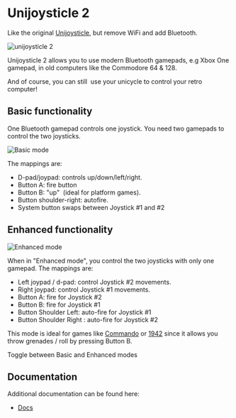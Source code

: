 # Unijoysticle 2

Like the original [Unijoysticle][1], but remove WiFi and add Bluetooth.

![unijoysticle 2](https://lh3.googleusercontent.com/jITwEhJs884ROmU75qeqjg6dt3YfNKg8MOkNWTjshucX_tKyrhLoEBcKN9q-AzWyeTsJPhtrIHByVFLpiv4g-sJc9UzKJvyH-7pzBMOWZLQT-JvIn_Losl8xOG6tqxKeFynksWlmFCQ=-no)

Unijoysticle 2 allows you to use modern Bluetooth gamepads, e.g Xbox One gamepad,
in old computers like the Commodore 64 & 128.

And of course, you can still  use your unicycle to control your retro computer!

## Basic functionality

One Bluetooth gamepad controls one joystick.
You need two gamepads to control the two joysticks.

![Basic mode](https://lh3.googleusercontent.com/hkoAJbbtSpY53cpU-FO76QjTOPwuwWgDiKhQuNdbWnSwiozcqUloeOHuPclvunSC3vjH55n8Og-_cZO2ZTq6BhEbKOc0gb3qmASyLMC7BfAbTBNXjrV2LxzJu8-q0cDMexzOYlD4QE8=-no)

The mappings are:
-  D-pad/joypad: controls up/down/left/right.
-  Button A: fire button
-  Button B: "up"  (ideal for platform games).
-  Button shoulder-right: autofire.
-  System button swaps between Joystick #1 and #2

## Enhanced functionality

![Enhanced mode](https://lh3.googleusercontent.com/89CUlpgxrnDJ8b5hXdvHCi-X7d-2a6r6qP5vJbnFJWAHObfCsYy7Flq7pYpwrv-qXy-dT_-Jk02tgWQpgwnedKrC5STNhpl_Xd2OtJ8lgP3PnEvKDIiumTB_PZHdg5qCxsEZLc5-dWU=-no)

When in "Enhanced mode", you control the two joysticks with only one gamepad.
The mappings are:
-  Left joypad / d-pad: control Joystick #2 movements.
-  Right joypad: control Joystick #1 movements.
-  Button A: fire for Joystick #2
-  Button B: fire for Joystick #1
-  Button Shoulder Left: auto-fire for Joystick #1
-  Button Shoulder Right : auto-fire for Joystick #2

This mode is ideal for games like [Commando][2] or [1942][3] since it allows you
throw grenades / roll by pressing Button B.

Toggle between Basic and Enhanced modes


## Documentation

Additional documentation can be found here:

- [Docs][4]


[1]: https://retro.moe/unijoysticle
[2]: https://csdb.dk/release/?id=137173
[3]: https://csdb.dk/release/?id=38140
[4]: https://gitlab.com/ricardoquesada/unijoysticle2/tree/master/docs
